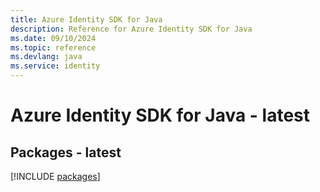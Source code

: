 ```yaml
---
title: Azure Identity SDK for Java
description: Reference for Azure Identity SDK for Java
ms.date: 09/10/2024
ms.topic: reference
ms.devlang: java
ms.service: identity
---
```

# Azure Identity SDK for Java - latest
## Packages - latest
[!INCLUDE [packages](identity-index.md)]